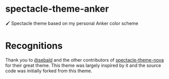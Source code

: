 # spectacle-theme-anker
🖌  Spectacle theme based on my personal Anker color scheme

# Recognitions

Thank you to [@sebald](github.com/sebald) and the other contributors of [spectacle-theme-nova](https://github.com/sebald/spectacle-theme-nova) for their great theme. This theme was largely inspired by it and the source code was initially forked from this theme.